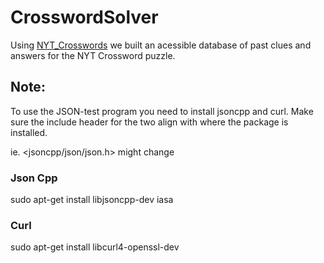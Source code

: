 # CrosswordSolver
Using [NYT_Crosswords](github.com/doshea/nyt_crosswords) we built an acessible database of past clues and answers for the NYT Crossword puzzle.

## Note:
To use the JSON-test program you need to install jsoncpp and curl. 
Make sure the include header for the two align with where the package is installed.

ie. <jsoncpp/json/json.h> might change

### Json Cpp
sudo apt-get install libjsoncpp-dev
iasa
### Curl
sudo apt-get install libcurl4-openssl-dev
